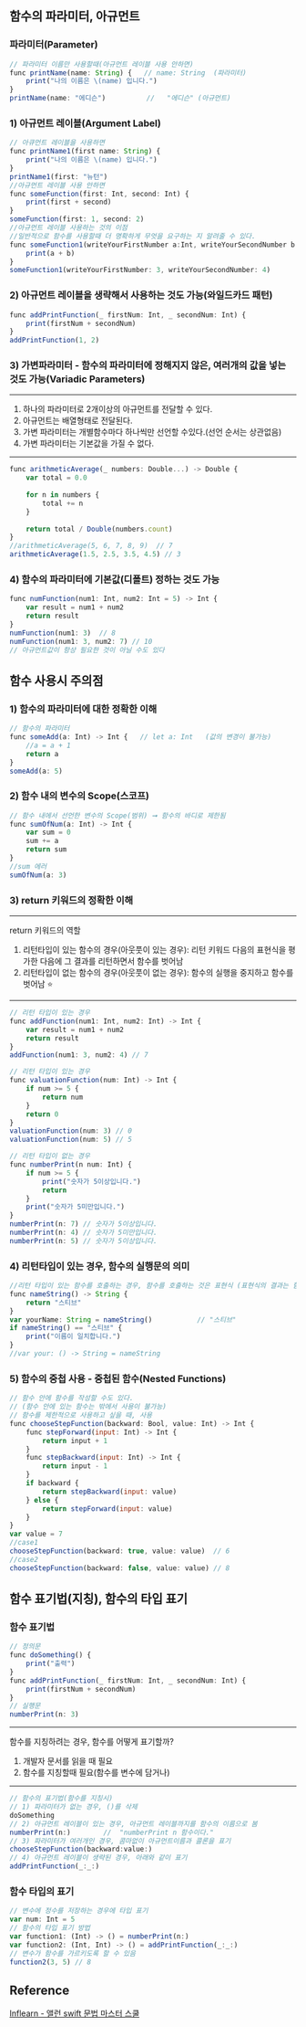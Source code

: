 ## 함수의 파라미터, 아규먼트
### 파라미터(Parameter)
```javascript
// 파라미터 이름만 사용할때(아규먼트 레이블 사용 안하면)
func printName(name: String) {   // name: String  (파라미터)
    print("나의 이름은 \(name) 입니다.")
}
printName(name: "에디슨")          //   "에디슨" (아규먼트)
```
### 1) 아규먼트 레이블(Argument Label)
```javascript
// 아큐먼트 레이블을 사용하면
func printName1(first name: String) {
    print("나의 이름은 \(name) 입니다.")
}
printName1(first: "뉴턴")
//아규먼트 레이블 사용 안하면
func someFunction(first: Int, second: Int) {
    print(first + second)
}
someFunction(first: 1, second: 2)
//아규먼트 레이블 사용하는 것의 이점 
//일반적으로 함수를 사용할때 더 명확하게 무엇을 요구하는 지 알려줄 수 있다.
func someFunction1(writeYourFirstNumber a:Int, writeYourSecondNumber b: Int) {
    print(a + b)
}
someFunction1(writeYourFirstNumber: 3, writeYourSecondNumber: 4)
```
### 2) 아규먼트 레이블을 생략해서 사용하는 것도 가능(와일드카드 패턴)
```javascript
func addPrintFunction(_ firstNum: Int, _ secondNum: Int) {
    print(firstNum + secondNum)
}
addPrintFunction(1, 2)
```
### 3) 가변파라미터 - 함수의 파라미터에 정해지지 않은, 여러개의 값을 넣는 것도 가능(Variadic Parameters)
---
 1) 하나의 파라미터로 2개이상의 아규먼트를 전달할 수 있다.
 2) 아규먼트는 배열형태로 전달된다.
 3) 가변 파라미터는 개별함수마다 하나씩만 선언할 수있다.(선언 순서는 상관없음)
 4) 가변 파라미터는 기본값을 가질 수 없다.
---
```javascript
func arithmeticAverage(_ numbers: Double...) -> Double {  
    var total = 0.0
    
    for n in numbers {
        total += n
    }
    
    return total / Double(numbers.count)
}
//arithmeticAverage(5, 6, 7, 8, 9)  // 7
arithmeticAverage(1.5, 2.5, 3.5, 4.5) // 3
```
### 4) 함수의 파라미터에 기본값(디폴트) 정하는 것도 가능
```javascript
func numFunction(num1: Int, num2: Int = 5) -> Int {
    var result = num1 + num2
    return result
}
numFunction(num1: 3)  // 8
numFunction(num1: 3, num2: 7) // 10
// 아규먼트값이 항상 필요한 것이 아닐 수도 있다
```
## 함수 사용시 주의점
### 1) 함수의 파라미터에 대한 정확한 이해
```javascript
// 함수의 파라미터
func someAdd(a: Int) -> Int {   // let a: Int   (값의 변경이 불가능)
    //a = a + 1
    return a
}
someAdd(a: 5)
```
### 2) 함수 내의 변수의 Scope(스코프)
```javascript
// 함수 내에서 선언한 변수의 Scope(범위) ➞ 함수의 바디로 제한됨
func sumOfNum(a: Int) -> Int {
    var sum = 0
    sum += a
    return sum
}
//sum 에러
sumOfNum(a: 3)
```
### 3) return 키워드의 정확한 이해
---
 return 키워드의 역할
 1) 리턴타입이 있는 함수의 경우(아웃풋이 있는 경우):
    리턴 키워드 다음의 표현식을 평가한 다음에 그 결과를 리턴하면서 함수를 벗어남
 2) 리턴타입이 없는 함수의 경우(아웃풋이 없는 경우):
    함수의 실행을 중지하고 함수를 벗어남 ⭐️
---
```javascript
// 리턴 타입이 있는 경우
func addFunction(num1: Int, num2: Int) -> Int {
    var result = num1 + num2
    return result
}
addFunction(num1: 3, num2: 4) // 7

// 리턴 타입이 있는 경우
func valuationFunction(num: Int) -> Int {    
    if num >= 5 {
        return num
    }
    return 0
}
valuationFunction(num: 3) // 0
valuationFunction(num: 5) // 5

// 리턴 타입이 없는 경우
func numberPrint(n num: Int) {    
    if num >= 5 {
        print("숫자가 5이상입니다.")
        return
    }   
    print("숫자가 5미만입니다.")
}
numberPrint(n: 7) // 숫자가 5이상입니다.
numberPrint(n: 4) // 숫자가 5미만입니다.
numberPrint(n: 5) // 숫자가 5이상입니다.
```
### 4) 리턴타입이 있는 경우, 함수의 실행문의 의미
```javascript
//리턴 타입이 있는 함수를 호출하는 경우, 함수를 호출하는 것은 표현식 (표현식의 결과는 함수가 리턴하는 값)
func nameString() -> String {
    return "스티브"
}
var yourName: String = nameString()           // "스티브"
if nameString() == "스티브" {
    print("이름이 일치합니다.")
}
//var your: () -> String = nameString
```
### 5) 함수의 중첩 사용 - 중첩된 함수(Nested Functions)
```javascript
// 함수 안에 함수를 작성할 수도 있다.
// (함수 안에 있는 함수는 밖에서 사용이 불가능)
// 함수를 제한적으로 사용하고 싶을 때, 사용
func chooseStepFunction(backward: Bool, value: Int) -> Int {    
    func stepForward(input: Int) -> Int {
        return input + 1
    }    
    func stepBackward(input: Int) -> Int {
        return input - 1
    }    
    if backward {
        return stepBackward(input: value)
    } else {
        return stepForward(input: value)
    }   
}
var value = 7
//case1
chooseStepFunction(backward: true, value: value)  // 6
//case2
chooseStepFunction(backward: false, value: value) // 8
```
## 함수 표기법(지칭), 함수의 타입 표기
### 함수 표기법
```javascript
// 정의문
func doSomething() {
    print("출력")
}
func addPrintFunction(_ firstNum: Int, _ secondNum: Int) {
    print(firstNum + secondNum)
}
// 실행문
numberPrint(n: 3)
```
---
 함수를 지칭하려는 경우, 함수를 어떻게 표기할까?
 1) 개발자 문서를 읽을 때 필요
 2) 함수를 지칭할때 필요(함수를 변수에 담거나)
---
```javascript
// 함수의 표기법(함수를 지칭시)
// 1) 파라미터가 없는 경우, ()를 삭제
doSomething
// 2) 아규먼트 레이블이 있는 경우, 아규먼트 레이블까지를 함수의 이름으로 봄
numberPrint(n:)        //  "numberPrint n 함수이다."
// 3) 파라미터가 여러개인 경우, 콤마없이 아규먼트이름과 콜론을 표기
chooseStepFunction(backward:value:)
// 4) 아규먼트 레이블이 생략된 경우, 아래와 같이 표기
addPrintFunction(_:_:)
```
### 함수 타입의 표기
```javascript
// 변수에 정수를 저장하는 경우에 타입 표기
var num: Int = 5
// 함수의 타입 표기 방법
var function1: (Int) -> () = numberPrint(n:)
var function2: (Int, Int) -> () = addPrintFunction(_:_:)
// 변수가 함수를 가르키도록 할 수 있음
function2(3, 5) // 8
```
## Reference
[Inflearn - 앨런 swift 문법 마스터 스쿨](https://www.inflearn.com/course/%EC%8A%A4%EC%9C%84%ED%94%84%ED%8A%B8-%EB%AC%B8%EB%B2%95-%EB%A7%88%EC%8A%A4%ED%84%B0-%EC%8A%A4%EC%BF%A8/dashboard)
